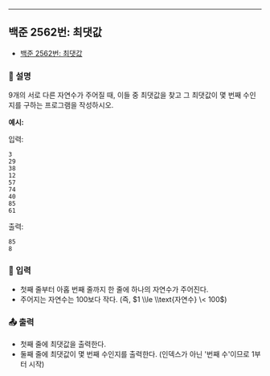 ---

## 백준 2562번: 최댓값

- [백준 2562번: 최댓값](https://www.acmicpc.net/problem/2562)

### 📖 설명

9개의 서로 다른 자연수가 주어질 때, 이들 중 최댓값을 찾고 그 최댓값이 몇 번째 수인지를 구하는 프로그램을 작성하시오.

**예시:**

입력:

```
3
29
38
12
57
74
40
85
61
```

출력:

```
85
8
```

### 📝 입력

- 첫째 줄부터 아홉 번째 줄까지 한 줄에 하나의 자연수가 주어진다.
- 주어지는 자연수는 100보다 작다. (즉, $1 \\le \\text{자연수} \< 100$)

### 📤 출력

- 첫째 줄에 최댓값을 출력한다.
- 둘째 줄에 최댓값이 몇 번째 수인지를 출력한다. (인덱스가 아닌 '번째 수'이므로 1부터 시작)
